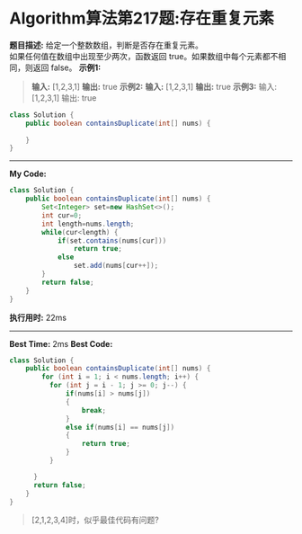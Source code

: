 # Algorithm算法第217题:存在重复元素
**题目描述:**
给定一个整数数组，判断是否存在重复元素。<br>
如果任何值在数组中出现至少两次，函数返回 true。如果数组中每个元素都不相同，则返回 false。
**示例1:**
> **输入:** [1,2,3,1]
> **输出:** true
**示例2:**
> **输入:** [1,2,3,1]
> **输出:** true
**示例3:**
> 输入: [1,2,3,1]
> 输出: true

````java
class Solution {
    public boolean containsDuplicate(int[] nums) {
    	
    }
}
````

______
**My Code:**
````java
class Solution {
    public boolean containsDuplicate(int[] nums) {
        Set<Integer> set=new HashSet<>();
		int cur=0;
		int length=nums.length;
		while(cur<length) {
			if(set.contains(nums[cur]))
				return true;
			else
				set.add(nums[cur++]);
		}
		return false;
    }
}
````

**执行用时:** 22ms
______
**Best Time:** 2ms
**Best Code:**
````java
class Solution {
    public boolean containsDuplicate(int[] nums) {
        for (int i = 1; i < nums.length; i++) {
          for (int j = i - 1; j >= 0; j--) {
              if(nums[i] > nums[j])
              {
                  break;
              }
              else if(nums[i] == nums[j])
              {
                  return true;
              }
          }

      }
      return false;
    }
}
````
> [2,1,2,3,4]时，似乎最佳代码有问题?
